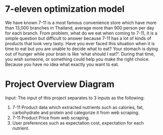 # 7-eleven optimization model
We have known 7-11 is a most famous convenience store which have more than 13,000 branches in Thailand, average more than 900 person per day for each branch. From problem, what do we eat when coming to 7-11, it is a simple question but difficult to answer because 7-11 has a lot of kinds of products that look very tasty. Have you ever faced this situation when it is time to eat but you are unable to decide what to eat? Your stomach is dying out of hunger while your brain is like ‘what should I eat?’. During that time, you wish someone, or something could help you make the right choice. Because you have no idea what exactly you want to eat.  

# Project Overview Diagram 
Input:
The input of this project separates to 3 inputs as the following: 
1. 7-11 Product data which extracted nutrients such as calories, fat, carbohydrate and protein and categorize it from web scraping.  
2. 7-11 Product Price from web scraping. 
3. User preferences such as expectation cost, expectation for each nutrient. 

